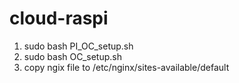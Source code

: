 # cloud-raspi

1. sudo bash PI_OC_setup.sh
2. sudo bash OC_setup.sh
3. copy ngix file to /etc/nginx/sites-available/default

